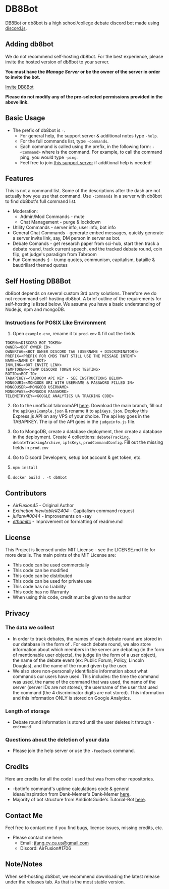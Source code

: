 # DB8Bot
DB8Bot or db8bot is a high school/college debate discord bot made using [discord.js](https://discord.js.org/).

<!-- [![db8bot's Widget](https://api.botlist.space/widget/689368779305779204/5 "db8bot's Widget")](https://botlist.space/bot/689368779305779204?utm_source=bls&utm_medium=widget&utm_campaign=689368779305779204) -->

<!-- [![db8bot's Widget] (https://arcane-botcenter.xyz/api/widget/689368779305779204.svg) "db8bot's Widget")](https://arcane-botcenter.xyz/bot/689368779305779204) -->

<!-- [![MBL](https://mythicalbots.xyz/bot/689368779305779204/embed?q=dark/ )](https://mythicalbots.xyz/bot/689368779305779204) -->

<!-- [![Discord Bots](https://top.gg/api/widget/689368779305779204.svg)](https://top.gg/bot/689368779305779204) -->

## Adding db8bot
We do not recommend self-hosting db8bot. For the best experience, please invite the hosted version of db8bot to your server.

**You must have the *Manage Server* or be the owner of the server in order to invite the bot.**

[Invite DB8Bot](https://discord.com/oauth2/authorize?client_id=689368779305779204&permissions=310647056497&scope=bot%20applications.commands)

**Please do not modify any of the pre-selected permissions provided in the above link.**

## Basic Usage

* The prefix of db8bot is `-`.
    * For general help, the support server & additional notes type `-help`.
    * For the full commands list, type `-commands`.
    * Each command is called using the prefix, in the following form: `-<command>` where <command> is the command. For example, to call the command ping, you would type `-ping`.
    * Feel free to join [this support server](https://discord.gg/rEQc7C7) if additional help is needed!

## Features

This is not a command list. Some of the descriptions after the dash are not actually how you use that command. Use `-commands` in a server with db8bot to find db8bot's full command list.
  * Moderation:
    * Admin/Mod Commands - mute
    * Chat Management - purge & lockdown
  * Utility Commands - server info, user info, bot info 
  * General Chat Commands - generate embed messages, quickly generate a server invite link, say, DM person in server as bot.
  * Debate Comands - get research paper from sci-hub, start then track a debate round, track current speech, end the tracked debate round, coin flip, get judge's paradigm from Tabroom
  * Fun Commands :) - trump quotes, communism, capitalism, bataille & baudrillard themed quotes

## Self Hosting DB8Bot
db8bot depends on several custom 3rd party solutions. Therefore we do not recommand self-hosting db8bot. A brief outline of the requirements for self-hosting is listed below. We assume you have a basic understanding of Node.js, npm and mongoDB.

### Instructions for POSIX Like Environment
  1. Open `example.env`, rename it to `prod.env` & fill out the fields.
  ```
  TOKEN=<DISCORD BOT TOKEN>
  OWNER=<BOT OWNER ID>
  OWNERTAG=<BOT OWNER DISCORD TAG (USERNAME + DISCRIMINATOR)>
  PREFIX=<PREFIX FOR CMDS THAT STILL USE THE MESSAGE INTENT>
  NAME=<NAME OF BOT>
  INVLINK=<BOT INVITE LINK>
  TEMPTOKEN=<TEMP DISCORD TOKEN FOR TESTING>
  BOTID=<BOT ID>
  TABAPIKEY=<TABROOM API KEY - SEE INSTRUCTIONS BELOW>
  MONGOURI=<MONGODB URI WITH USERNAME & PASSWORD FILLED IN>
  MONGOUSER=<MONGODB USERNAME>
  MONGOPASS=<MONGODB PASSWORD>
  TELEMETRYKEY=<GOOGLE ANALYTICS UA TRACKING CODE>
  ```
  2. Go to the unofficial tabroomAPI [here](https://github.com/AirFusion45/tabroomAPI). Download the main branch, fill out the `apiKeysExample.json` & rename it to `apiKeys.json`. Deploy this Express.js API on any VPS of your choice. The api key goes in the TABAPIKEY. The ip of the API goes in the `judgeinfo.js` file.

  3. Go to MongoDB, create a database deployment, then create a database in the deployment. Create 4 collections: `debateTracking`, `debateTrackingArchive`, `ipfsKeys`, `prodCommandConfig`. Fill out the missing fields in `prod.env`

  4. Go to Discord Developers, setup bot account & get token, etc.

  5. `npm install`

  6. `docker build . -t db8bot`

## Contributors

* *AirFusion45* - Original Author
* *Extinction Inevitable#2404* - Capitalism command request
* *julianv#0044* - Improvements on -say
* [*ethamitc*](https://github.com/ethamitc) - Improvement on formatting of readme.md

## License 
This Project is licensed under MIT License - see the LICENSE.md file for more details. The main points of the MIT License are:
  
  * This code can be used commercially
  * This code can be modified
  * This code can be distributed
  * This code can be used for private use
  * This code has no Liability
  * This code has no Warranty
  * When using this code, credit must be given to the author

## Privacy

  ### The data we collect
  * In order to track debates, the names of each debate round are stored in our database in the form of <server id><name of the round given by the user>. For each debate round, we also store information about which members in the server are debating (in the form of mentionable user objects), the judge (in the form of a user object), the name of the debate event (ex: Public Forum, Policy, Lincoln Douglas), and the name of the round given by the user.
  * We also store non-personally identifiable information about what commands our users have used. This includes: the time the command was used, the name of the command that was used, the name of the server (server IDs are not stored), the username of the user that used the command (the 4 discriminator digits are not stored). This information and this information ONLY is stored on Google Analytics.

  ### Length of storage
  * Debate round information is stored until the user deletes it through `-endround` 

  ### Questions about the deletion of your data
  * Please join the help server or use the `-feedback` command.

## Credits
Here are credits for all the code I used that was from other repositories.
  * -botinfo command's uptime calculations code & general ideas/inspiration from Dank-Memer's Dank-Memer [here](https://github.com/Dank-Memer/Dank-Memer).
  * Majority of bot structure from AnIdiotsGuide's Tutorial-Bot [here](https://github.com/AnIdiotsGuide/Tutorial-Bot).

## Contact Me
Feel free to contact me if you find bugs, license issues, missing credits, etc.

  * Please contact me here:
    * Email: jfang.cv.ca.us@gmail.com
    * Discord: AirFusion#1706

## Note/Notes 
  When self-hosting db8bot, we recommend downloading the latest release under the releases tab. As that is the most stable version.
